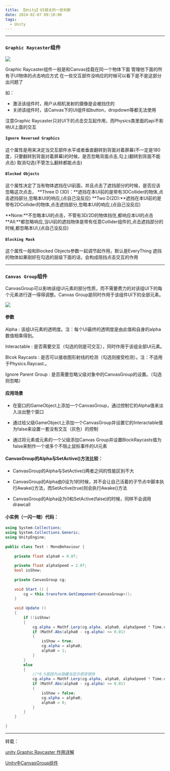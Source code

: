 ```yaml
---
title: 【Unity】UI相关的一些判断
date: 2024-02-07 09:10:06
tags:
  - Unity
---
```


---

### `Graphic Raycaster`组件

<img class="half" src="/../images/unity/UI/GraphicRaycaster.png"></img>

Graphic Raycaster组件一般是和Canvas挂载在同一个物体下面
管理他下面的所有子UI物体的点击响应方式
在一些交互部件没响应的时候可以看下是不是这部分出问题了

如：

- 激活该组件时，用户从相机发射的摄像是会被挡住的
- 关闭该组件时，该Canvas下的UI组件如button，dropdown等都无法使用

注意Graphic Raycaster只对UI下的点击交互起作用，而Physics类里面的api不影响UI上面的交互

#### `Ignore Reversed Graphics`

这个属性是用来决定当交互部件水平或者垂直翻转到背面对着屏幕(不一定是180度，只要翻转到背面对着屏幕)的时候，是否忽略背面点击,勾上(翻转到背面不能点击) 取消勾选(不管怎么翻转都能点击)

#### `Blocked Objects`

这个属性决定了当有物体遮挡在UI前面，并且点击了遮挡部分的时候，是否应该忽略这次点击，
**Three D (3D)：**遮挡在本UI前的是带有3DCollider的物体,点击遮挡部分,忽略本UI的响应,(点自己没反应)
**Two D(2D):**遮挡在本UI前的是带有2DCollider的物体,点击遮挡部分,忽略本UI的响应,(点自己没反应)

**None:**不忽略本UI的点击，不管有3D/2D的物体挡住,都响应本UI的点击
**All:**都忽略响应,当UI前的遮挡物体是带有任意Collider组件的,点击遮挡部分的时候,都忽略本UI,(点自己没反应)

#### `Blocking Mask`

这个属性一般和Blocked Objects参数一起调节起作用，默认是EveryThing
遮挡的物体如果刚好在勾选的层级下面的话，会构成阻挡点击交互的作用

---

### `Canvas Group`组件

CanvasGroup可以影响该组UI元素的部分性质，而不需要费力的对该组UI下的每个元素进行逐一得得调整。Canvas Group是同时作用于该组件UI下的全部元素。

<img class="half" src="/../images/unity/UI/CanvasGroup.png"></img>

#### 参数

Alpha : 该组UI元素的透明度。注：每个UI最终的透明度是由此值和自身的alpha数值相乘得到。

Interactable : 是否需要交互（勾选的则是可交互），同时作用于该组全部UI元素。

Blcok Raycasts : 是否可以接收图形射线的检测（勾选则接受检测）。注：不适用于Physics.Raycast.。

Ignore Parent Group : 是否需要忽略父级对象中的CanvasGroup的设置。（勾选则忽略）

#### 应用场景

- 在窗口的GameObject上添加一个CanvasGroup，通过控制它的Alpha值来淡入淡出整个窗口

- 通过给父级GameObject上添加一个CanvasGroup并设置它的Interactable值为false来设置一套没有交互（灰色）的控制

- 通过将元素或元素的一个父级添加Canvas Group并设置BlockRaycasts值为false来制作一个或多个不阻止鼠标事件的UI元素

#### CanvasGroup的Alpha与SetActive()方法比较：

- CanvasGroup的Alpha与SetActive()两者之间的性能区别不大

- CanvasGroup的Alpha由0设为1的时候，并不会让自己活着的子节点中脚本执行Awake()方法，而SetActive(true)则会执行Awake()方法

- CanvasGroup的Alpha设为0和SetActive(false)的时候，同样不会调用drawcall

#### 小实例（一闪一暗）代码：

```C#
using System.Collections;
using System.Collections.Generic;
using UnityEngine;
 
public class Test : MonoBehaviour {
 
    private float alpha0 = 0.0f;
 
    private float alphaSpeed = 2.0f;
    bool isShow;
 
    private CanvasGroup cg;
 
	void Start () {
        cg = this.transform.GetComponent<CanvasGroup>();
	}
	
	void Update ()
    {
        if (!isShow)
        {
            cg.alpha = Mathf.Lerp(cg.alpha, alpha0, alphaSpeed * Time.deltaTime);
            if (Mathf.Abs(alpha0 - cg.alpha) <= 0.01)
            {
                isShow = true;
                cg.alpha = alpha0;
                alpha0 = 1;
            }
        }
        else
        {
            //*0.5是因为从隐藏当显示感觉很快
            cg.alpha = Mathf.Lerp(cg.alpha, alpha0, alphaSpeed * Time.deltaTime * 0.5f);
            if (Mathf.Abs(alpha0 - cg.alpha) <= 0.01)
            {
                isShow = false;
                cg.alpha = alpha0;
                alpha0 = 0;
            }
        }
	}
 
}
```



---

转载：

[unity Graphic Raycaster 作用详解](https://blog.csdn.net/Ling_SevoL_Y/article/details/107714884)

[Unity中CanvasGroup组件](https://blog.csdn.net/qq_38721111/article/details/89190006)
